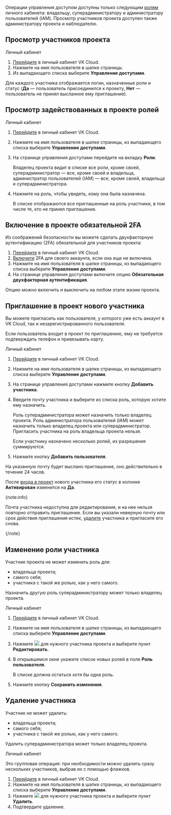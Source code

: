 Операции управления доступом доступны только следующим [ролям](../../../concepts/rolesandpermissions) личного кабинета: владельцу, суперадминистратору и администратору пользователей (IAM). Просмотр участников проекта доступен также администратору проекта и наблюдателю.

## Просмотр участников проекта

<tabs>
<tablist>
<tab>Личный кабинет</tab>
</tablist>
<tabpanel>

1. [Перейдите](https://msk.cloud.vk.com/app/) в личный кабинет VK Cloud.
1. Нажмите на имя пользователя в шапке страницы.
1. Из выпадающего списка выберите **Управление доступами**.

Для каждого участника отображается логин, назначенные роли и статус (**Да** — пользователь присоединился к проекту, **Нет** — пользователь не принял высланное ему приглашение).

</tabpanel>
</tabs>

## Просмотр задействованных в проекте ролей

<tabs>
<tablist>
<tab>Личный кабинет</tab>
</tablist>
<tabpanel>

1. [Перейдите](https://msk.cloud.vk.com/app/) в личный кабинет VK Cloud.
1. Нажмите на имя пользователя в шапке страницы, из выпадающего списка выберите **Управление доступами**.
1. На странице управления доступами перейдите на вкладку **Роли**.

    Владелец проекта видит в списке все роли, кроме своей, суперадминистратор — все, кроме своей и владельца, администратор пользователей (IAM) — все, кроме своей, владельца и суперадминистратора.

1. Нажмите на роль, чтобы увидеть, кому она была назначена.

    В списке отображаются все приглашенные на роль участники, в том числе те, кто не принял приглашение.

</tabpanel>
</tabs>

## Включение в проекте обязательной 2FA

Из соображений безопасности вы можете сделать двухфакторную аутентификацию (2FA) обязательной для участников проекта:

1. [Перейдите](https://msk.cloud.vk.com/app/) в личный кабинет VK Cloud.
1. [Включите](/ru/tools-for-using-services/vk-cloud-account/instructions/account-manage/manage-2fa) 2FA для своего аккаунта, если она еще не включена.
1. Нажмите на имя пользователя в шапке страницы, из выпадающего списка выберите **Управление доступами**.
1. На странице управления доступами включите опцию **Обязательная двухфакторная аутентификация**.

Опцию можно включить и выключить на любом этапе жизни проекта.

## Приглашение в проект нового участника

Вы можете пригласить как пользователя, у которого уже есть аккаунт в VK Cloud, так и незарегистрированного пользователя.

Если пользователь входит в проект по приглашению, ему не требуется подтверждать телефон и привязывать карту.

<tabs>
<tablist>
<tab>Личный кабинет</tab>
</tablist>
<tabpanel>

1. [Перейдите](https://msk.cloud.vk.com/app/) в личный кабинет VK Cloud.
1. Нажмите на имя пользователя в шапке страницы, из выпадающего списка выберите **Управление доступами**.
1. На странице управления доступами нажмите кнопку **Добавить участника**.
1. Введите почту участника и выберите из списка роль, которую хотите ему назначить.

    Роль суперадминистратора может назначить только владелец проекта. Роль администратора пользователей (IAM) может назначить только владелец проекта или суперадминистратор. Пригласить участника на роль владельца проекта нельзя.

    Если участнику назначено несколько ролей, их разрешения суммируются.

1. Нажмите кнопку **Добавить пользователя**.

</tabpanel>
</tabs>

На указанную почту будет выслано приглашение, оно действительно в течение 24 часов.

После [входа в проект](../../project-invitation) нового участника его статус в колонке **Активирован** изменится на **Да**.

{note:info}

Почта участника недоступна для редактирования, и на нее нельзя повторно отправить приглашение. Если вы указали неверную почту или срок действия приглашения истек, [удалите](#udalenie_uchastnika) участника и пригласите его снова.

{/note}

## Изменение роли участника

Участник проекта не может изменить роль для:

- владельца проекта;
- самого себя;
- участника с такой же ролью, как у него самого.

Назначить другую роль суперадминистратору может только владелец проекта.

<tabs>
<tablist>
<tab>Личный кабинет</tab>
</tablist>
<tabpanel>

1. [Перейдите](https://msk.cloud.vk.com/app/) в личный кабинет VK Cloud.
1. Нажмите на имя пользователя в шапке страницы, из выпадающего списка выберите **Управление доступами**.
1. Нажмите ![ ](/ru/assets/more-icon.svg "inline") для нужного участника проекта и выберите пункт **Редактировать**.
1. В открывшемся окне укажите список новых ролей в поле **Роль пользователя**.

    В списке должна остаться хотя бы одна роль.

1. Нажмите кнопку **Сохранить изменения**.

</tabpanel>
</tabs>

## Удаление участника

Участник не может удалить:

- владельца проекта;
- самого себя;
- участника с такой же ролью, как у него самого.

Удалить суперадминистратора может только владелец проекта.

<tabs>
<tablist>
<tab>Личный кабинет</tab>
</tablist>
<tabpanel>

Это групповая операция: при необходимости можно удалить сразу нескольких участников, выбрав их с помощью флажков.

1. [Перейдите](https://msk.cloud.vk.com/app/) в личный кабинет VK Cloud.
1. Нажмите на имя пользователя в шапке страницы, из выпадающего списка выберите **Управление доступами**.
1. Нажмите ![ ](/ru/assets/more-icon.svg "inline") для нужного участника проекта и выберите пункт **Удалить**.
1. Подтвердите удаление.

</tabpanel>
</tabs>
